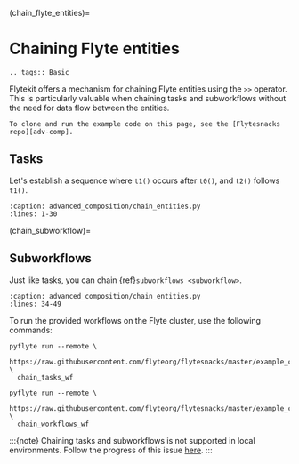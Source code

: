 (chain_flyte_entities)=

# Chaining Flyte entities

```{eval-rst}
.. tags:: Basic
```

Flytekit offers a mechanism for chaining Flyte entities using the `>>` operator.
This is particularly valuable when chaining tasks and subworkflows without the need for data flow between the entities.

```{note}
To clone and run the example code on this page, see the [Flytesnacks repo][adv-comp].
```

## Tasks

Let's establish a sequence where `t1()` occurs after `t0()`, and `t2()` follows `t1()`.
 
```{rli} https://raw.githubusercontent.com/flyteorg/flytesnacks/master/example_code/advanced_composition/advanced_composition/chain_entities.py
:caption: advanced_composition/chain_entities.py
:lines: 1-30
```

(chain_subworkflow)=
## Subworkflows

Just like tasks, you can chain {ref}`subworkflows <subworkflow>`.

```{rli} https://raw.githubusercontent.com/flyteorg/flytesnacks/master/example_code/advanced_composition/advanced_composition/chain_entities.py
:caption: advanced_composition/chain_entities.py
:lines: 34-49
```

To run the provided workflows on the Flyte cluster, use the following commands:

```
pyflyte run --remote \
  https://raw.githubusercontent.com/flyteorg/flytesnacks/master/example_code/advanced_composition/advanced_composition/chain_entities.py \
  chain_tasks_wf
```

```
pyflyte run --remote \
  https://raw.githubusercontent.com/flyteorg/flytesnacks/master/example_code/advanced_composition/advanced_composition/chain_entities.py \
  chain_workflows_wf
```

:::{note}
Chaining tasks and subworkflows is not supported in local environments.
Follow the progress of this issue [here](https://github.com/flyteorg/flyte/issues/4080).
:::

[adv-comp]: https://github.com/flyteorg/flytesnacks/tree/master/example_code/advanced_composition/advanced_composition

